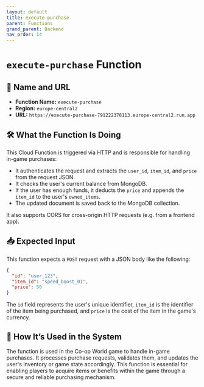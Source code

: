 ```yaml
---
layout: default
title: execute-purchase
parent: Functions
grand_parent: Backend
nav_order: 14
---
```


# `execute-purchase` Function

## 🔗 Name and URL

- **Function Name:** `execute-purchase`
- **Region:** `europe-central2`
- **URL:** `https://execute-purchase-791222378113.europe-central2.run.app`

## 🛠️ What the Function Is Doing

This Cloud Function is triggered via HTTP and is responsible for handling in-game purchases:

- It authenticates the request and extracts the `user_id`, `item_id`, and `price` from the request JSON.
- It checks the user's current balance from MongoDB.
- If the user has enough funds, it deducts the `price` and appends the `item_id` to the user's `owned_items`.
- The updated document is saved back to the MongoDB collection.

It also supports CORS for cross-origin HTTP requests (e.g. from a frontend app).

## 📥 Expected Input

This function expects a `POST` request with a JSON body like the following:

```json
{
  "id": "user_123",
  "item_id": "speed_boost_01",
  "price": 50
}
```

The `id` field represents the user's unique identifier, `item_id` is the identifier of the item being purchased, and `price` is the cost of the item in the game's currency.

## 🔄 How It’s Used in the System

The function is used in the Co-op World game to handle in-game purchases. It processes purchase requests, validates them, and updates the user's inventory or game state accordingly. This function is essential for enabling players to acquire items or benefits within the game through a secure and reliable purchasing mechanism.
